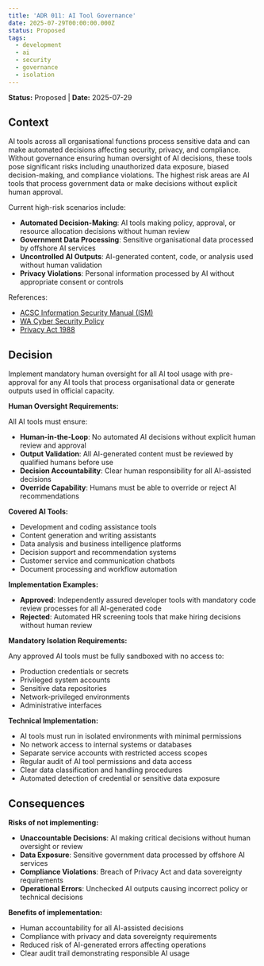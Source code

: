 ```yaml
---
title: 'ADR 011: AI Tool Governance'
date: 2025-07-29T00:00:00.000Z
status: Proposed
tags:
  - development
  - ai
  - security
  - governance
  - isolation
---
```



**Status:** Proposed \| **Date:** 2025-07-29

## Context

AI tools across all organisational functions process sensitive data and
can make automated decisions affecting security, privacy, and
compliance. Without governance ensuring human oversight of AI decisions,
these tools pose significant risks including unauthorized data exposure,
biased decision-making, and compliance violations. The highest risk
areas are AI tools that process government data or make decisions
without explicit human approval.

Current high-risk scenarios include:

- **Automated Decision-Making**: AI tools making policy, approval, or
  resource allocation decisions without human review
- **Government Data Processing**: Sensitive organisational data
  processed by offshore AI services
- **Uncontrolled AI Outputs**: AI-generated content, code, or analysis
  used without human validation
- **Privacy Violations**: Personal information processed by AI without
  appropriate consent or controls

References:

- [ACSC Information Security Manual
  (ISM)](https://www.cyber.gov.au/resources-business-and-government/essential-cyber-security/ism)
- [WA Cyber Security
  Policy](https://www.wa.gov.au/government/publications/2024-wa-government-cyber-security-policy)
- [Privacy Act 1988](https://www.legislation.gov.au/Series/C2004A03712)

## Decision

Implement mandatory human oversight for all AI tool usage with
pre-approval for any AI tools that process organisational data or
generate outputs used in official capacity.

**Human Oversight Requirements:**

All AI tools must ensure:

- **Human-in-the-Loop**: No automated AI decisions without explicit
  human review and approval
- **Output Validation**: All AI-generated content must be reviewed by
  qualified humans before use
- **Decision Accountability**: Clear human responsibility for all
  AI-assisted decisions
- **Override Capability**: Humans must be able to override or reject AI
  recommendations

**Covered AI Tools:**

- Development and coding assistance tools
- Content generation and writing assistants  
- Data analysis and business intelligence platforms
- Decision support and recommendation systems
- Customer service and communication chatbots
- Document processing and workflow automation

**Implementation Examples:**

- **Approved**: Independently assured developer tools with mandatory
  code review processes for all AI-generated code
- **Rejected**: Automated HR screening tools that make hiring decisions
  without human review

**Mandatory Isolation Requirements:**

Any approved AI tools must be fully sandboxed with no access to:

- Production credentials or secrets
- Privileged system accounts
- Sensitive data repositories
- Network-privileged environments
- Administrative interfaces

**Technical Implementation:**

- AI tools must run in isolated environments with minimal permissions
- No network access to internal systems or databases
- Separate service accounts with restricted access scopes
- Regular audit of AI tool permissions and data access
- Clear data classification and handling procedures
- Automated detection of credential or sensitive data exposure

## Consequences

**Risks of not implementing:**

- **Unaccountable Decisions**: AI making critical decisions without
  human oversight or review
- **Data Exposure**: Sensitive government data processed by offshore AI
  services
- **Compliance Violations**: Breach of Privacy Act and data sovereignty
  requirements
- **Operational Errors**: Unchecked AI outputs causing incorrect policy
  or technical decisions

**Benefits of implementation:**

- Human accountability for all AI-assisted decisions
- Compliance with privacy and data sovereignty requirements  
- Reduced risk of AI-generated errors affecting operations
- Clear audit trail demonstrating responsible AI usage
